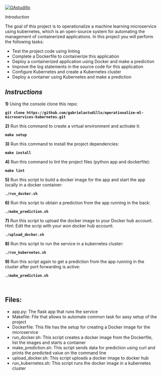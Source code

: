 [![GAstudillo](https://circleci.com/gh/gabrielastudillo/operationalize-ml-microservices-kubernetes.svg?style=svg)](https://circleci.com/gh/gabrielastudillo/operationalize-ml-microservices-kubernetes)

_Introduction_

The goal of this project is to operationalize a machine learning microservice using kubernetes, which is an open-source system for automating the management of containerized applications. In this project you will perform the following tasks:

- Test the project code using linting
- Complete a Dockerfile to containerize this application
- Deploy a containerized application using Docker and make a prediction
- Improve the log statements in the source code for this application
- Configure Kubernetes and create a Kubernetes cluster
- Deploy a container using Kubernetes and make a prediction

## _Instructions_

**1)** Using the console clone this repo:

__`git clone https://github.com/gabrielastudillo/operationalize-ml-microservices-kubernetes.git`__

**2)** Run this command to create a virtual environment and activate it:

__`make setup`__

**3)** Run this command to install the project dependencies:

__`make install`__

**4)** Run this command to lint the project files (python app and dockerfile):

__`make lint`__

**5)** Run this script to build a docker image for the app and start the app locally in a docker container:

__`./run_docker.sh`__

**6)** Run this script to obtain a prediction from the app running in the back:

__`./make_prediction.sh`__

**7)** Run this script to upload the docker image to your Docker hub account. Hint: Edit the scrip with your won docker hub account:

__`./upload_docker.sh`__

**8)** Run this script to run the service in a kubernetes cluster:

__`./run_kubernetes.sh`__

**9)** Run this script again to get a prediction from the app running in the cluster after port forwarding is active:

__`./make_prediction.sh`__

&nbsp;

## Files:

* app.py: The flask app that runs the service
* Makefile: File that allows to automate common task for aasy setup of the project
* Dockerfile: This file has the setup for creating a Docker image for the microservice
* run_docker.sh: This script creates a docker image from the Dockerfile, list the images and starts a container
* make_prediction.sh: This script sends data for prediction using curl and prints the predicted value on the command line
* upload_docker.sh: This script uploads a docker image to docker hub
* run_kubernetes.sh: This script runs the docker image in a kubernetes cluster

